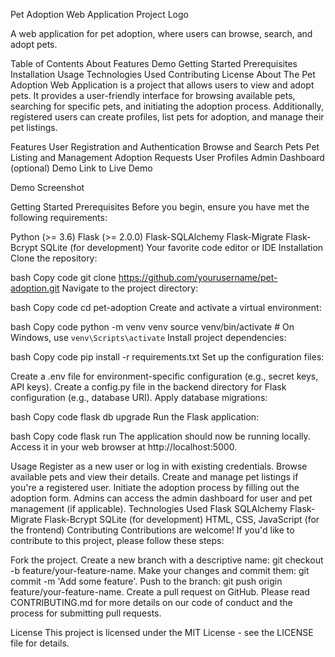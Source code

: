 Pet Adoption Web Application
Project Logo <!-- Include your project logo here -->

A web application for pet adoption, where users can browse, search, and adopt pets.

Table of Contents
About
Features
Demo
Getting Started
Prerequisites
Installation
Usage
Technologies Used
Contributing
License
About
The Pet Adoption Web Application is a project that allows users to view and adopt pets. It provides a user-friendly interface for browsing available pets, searching for specific pets, and initiating the adoption process. Additionally, registered users can create profiles, list pets for adoption, and manage their pet listings.

Features
User Registration and Authentication
Browse and Search Pets
Pet Listing and Management
Adoption Requests
User Profiles
Admin Dashboard (optional)
Demo
Link to Live Demo <!-- Add a link to your live demo once it's deployed -->

Demo Screenshot <!-- Include a screenshot of your app here -->

Getting Started
Prerequisites
Before you begin, ensure you have met the following requirements:

Python (>= 3.6)
Flask (>= 2.0.0)
Flask-SQLAlchemy
Flask-Migrate
Flask-Bcrypt
SQLite (for development)
Your favorite code editor or IDE
Installation
Clone the repository:

bash
Copy code
git clone https://github.com/yourusername/pet-adoption.git
Navigate to the project directory:

bash
Copy code
cd pet-adoption
Create and activate a virtual environment:

bash
Copy code
python -m venv venv
source venv/bin/activate  # On Windows, use `venv\Scripts\activate`
Install project dependencies:

bash
Copy code
pip install -r requirements.txt
Set up the configuration files:

Create a .env file for environment-specific configuration (e.g., secret keys, API keys).
Create a config.py file in the backend directory for Flask configuration (e.g., database URI).
Apply database migrations:

bash
Copy code
flask db upgrade
Run the Flask application:

bash
Copy code
flask run
The application should now be running locally. Access it in your web browser at http://localhost:5000.

Usage
Register as a new user or log in with existing credentials.
Browse available pets and view their details.
Create and manage pet listings if you're a registered user.
Initiate the adoption process by filling out the adoption form.
Admins can access the admin dashboard for user and pet management (if applicable).
Technologies Used
Flask
SQLAlchemy
Flask-Migrate
Flask-Bcrypt
SQLite (for development)
HTML, CSS, JavaScript (for the frontend)
Contributing
Contributions are welcome! If you'd like to contribute to this project, please follow these steps:

Fork the project.
Create a new branch with a descriptive name: git checkout -b feature/your-feature-name.
Make your changes and commit them: git commit -m 'Add some feature'.
Push to the branch: git push origin feature/your-feature-name.
Create a pull request on GitHub.
Please read CONTRIBUTING.md for more details on our code of conduct and the process for submitting pull requests.

License
This project is licensed under the MIT License - see the LICENSE file for details.
